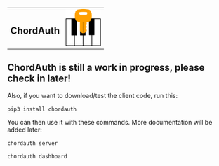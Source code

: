 <table>
  <tr>
    <td><h2>ChordAuth</h2></td>
    <td><img src="https://raw.githubusercontent.com/SeafoodStudios/ChordAuth/main/resources/logo.png" alt="ChordAuth Logo" width="80"/></td>
  </tr>
</table>


## ChordAuth is still a work in progress, please check in later!
Also, if you want to download/test the client code, run this:
```
pip3 install chordauth
```
You can then use it with these commands. More documentation will be added later:
```
chordauth server
```
```
chordauth dashboard
```
